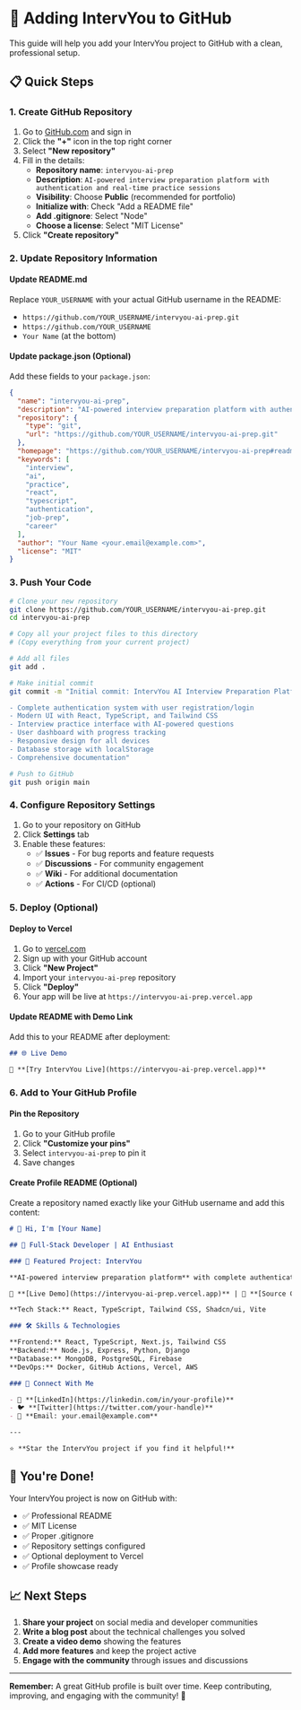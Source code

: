 # 🚀 Adding IntervYou to GitHub

This guide will help you add your IntervYou project to GitHub with a clean, professional setup.

## 📋 Quick Steps

### 1. Create GitHub Repository

1. Go to [GitHub.com](https://github.com) and sign in
2. Click the **"+"** icon in the top right corner
3. Select **"New repository"**
4. Fill in the details:
   - **Repository name**: `intervyou-ai-prep`
   - **Description**: `AI-powered interview preparation platform with authentication and real-time practice sessions`
   - **Visibility**: Choose **Public** (recommended for portfolio)
   - **Initialize with**: Check "Add a README file"
   - **Add .gitignore**: Select "Node"
   - **Choose a license**: Select "MIT License"
5. Click **"Create repository"**

### 2. Update Repository Information

#### Update README.md
Replace `YOUR_USERNAME` with your actual GitHub username in the README:
- `https://github.com/YOUR_USERNAME/intervyou-ai-prep.git`
- `https://github.com/YOUR_USERNAME`
- `Your Name` (at the bottom)

#### Update package.json (Optional)
Add these fields to your `package.json`:

```json
{
  "name": "intervyou-ai-prep",
  "description": "AI-powered interview preparation platform with authentication and real-time practice sessions",
  "repository": {
    "type": "git",
    "url": "https://github.com/YOUR_USERNAME/intervyou-ai-prep.git"
  },
  "homepage": "https://github.com/YOUR_USERNAME/intervyou-ai-prep#readme",
  "keywords": [
    "interview",
    "ai",
    "practice",
    "react",
    "typescript",
    "authentication",
    "job-prep",
    "career"
  ],
  "author": "Your Name <your.email@example.com>",
  "license": "MIT"
}
```

### 3. Push Your Code

```bash
# Clone your new repository
git clone https://github.com/YOUR_USERNAME/intervyou-ai-prep.git
cd intervyou-ai-prep

# Copy all your project files to this directory
# (Copy everything from your current project)

# Add all files
git add .

# Make initial commit
git commit -m "Initial commit: IntervYou AI Interview Preparation Platform

- Complete authentication system with user registration/login
- Modern UI with React, TypeScript, and Tailwind CSS
- Interview practice interface with AI-powered questions
- User dashboard with progress tracking
- Responsive design for all devices
- Database storage with localStorage
- Comprehensive documentation"

# Push to GitHub
git push origin main
```

### 4. Configure Repository Settings

1. Go to your repository on GitHub
2. Click **Settings** tab
3. Enable these features:
   - ✅ **Issues** - For bug reports and feature requests
   - ✅ **Discussions** - For community engagement
   - ✅ **Wiki** - For additional documentation
   - ✅ **Actions** - For CI/CD (optional)

### 5. Deploy (Optional)

#### Deploy to Vercel
1. Go to [vercel.com](https://vercel.com)
2. Sign up with your GitHub account
3. Click **"New Project"**
4. Import your `intervyou-ai-prep` repository
5. Click **"Deploy"**
6. Your app will be live at `https://intervyou-ai-prep.vercel.app`

#### Update README with Demo Link
Add this to your README after deployment:
```markdown
## 🌐 Live Demo

🔗 **[Try IntervYou Live](https://intervyou-ai-prep.vercel.app)**
```

### 6. Add to Your GitHub Profile

#### Pin the Repository
1. Go to your GitHub profile
2. Click **"Customize your pins"**
3. Select `intervyou-ai-prep` to pin it
4. Save changes

#### Create Profile README (Optional)
Create a repository named exactly like your GitHub username and add this content:

```markdown
# 👋 Hi, I'm [Your Name]

## 🚀 Full-Stack Developer | AI Enthusiast

### 🎯 Featured Project: IntervYou

**AI-powered interview preparation platform** with complete authentication system and real-time practice sessions.

🔗 **[Live Demo](https://intervyou-ai-prep.vercel.app)** | 📖 **[Source Code](https://github.com/YOUR_USERNAME/intervyou-ai-prep)**

**Tech Stack:** React, TypeScript, Tailwind CSS, Shadcn/ui, Vite

### 🛠️ Skills & Technologies

**Frontend:** React, TypeScript, Next.js, Tailwind CSS  
**Backend:** Node.js, Express, Python, Django  
**Database:** MongoDB, PostgreSQL, Firebase  
**DevOps:** Docker, GitHub Actions, Vercel, AWS  

### 🔗 Connect With Me

- 💼 **[LinkedIn](https://linkedin.com/in/your-profile)**
- 🐦 **[Twitter](https://twitter.com/your-handle)**
- 📧 **Email: your.email@example.com**

---

⭐ **Star the IntervYou project if you find it helpful!**
```

## 🎉 You're Done!

Your IntervYou project is now on GitHub with:
- ✅ Professional README
- ✅ MIT License
- ✅ Proper .gitignore
- ✅ Repository settings configured
- ✅ Optional deployment to Vercel
- ✅ Profile showcase ready

## 📈 Next Steps

1. **Share your project** on social media and developer communities
2. **Write a blog post** about the technical challenges you solved
3. **Create a video demo** showing the features
4. **Add more features** and keep the project active
5. **Engage with the community** through issues and discussions

---

**Remember:** A great GitHub profile is built over time. Keep contributing, improving, and engaging with the community! 🚀
